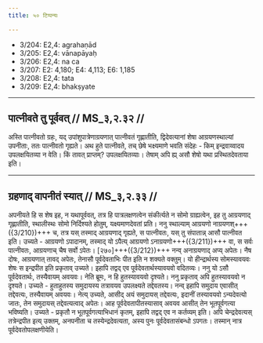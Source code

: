 ```yaml
---
title: ५० टिप्पन्यः

---
```

- 3/204: E2,4: agrahaṇād
- 3/205: E2,4: vānapāyaḥ
- 3/206: E2,4: na ca
- 3/207: E2: 4,180; E4: 4,113; E6: 1,185
- 3/208: E2,4: tata
- 3/209: E2,4: bhakṣyate

____________________________________________


## पात्नीवते तु पूर्ववत् // MS_३,२.३२ //

अस्ति पात्नीवतो ग्रहः, यद् उपांशुपात्रेणाग्रयणात् पात्नीवतं गृह्णातीति, द्विदेवत्यानां शेषा आग्रयणस्थाल्यां उपनीताः, ततः पात्नीवतो गृह्यते। अथ हुते पात्नीवते, तच् छेषे भक्ष्यमाणे भवति संदेहः - किम् इन्द्रवाय्वादय उपलक्षयितव्या न वेति। किं तावत् प्राप्तम्? उपलक्षयितव्याः। तेषाम् अपि ह्य् असौ शेषो यथा प्रस्थितदेवताया इति।


____________________________________________


## ग्रहणाद् वापनीतं स्यात् // MS_३,२.३३ //

अपनीयते हि स शेष इह, न यथापूर्ववत्, तत्र हि पात्रलक्षणत्वेन संकीर्त्यते न सोमो ग्राह्यत्वेन, इह तु आग्रयणाद् गृह्णातीति, स्थालीस्थः सोमो निर्दिश्यते होतुम्, यक्ष्यमाणदेवतां प्रति। ननु स्थाल्याम् आग्रयणो नाग्रयणश्+++({3/210})+++ च, तत्र यस् तस्माद् आग्रयणाद् गृह्यते, स पात्नीवतः, यस् तु संपातान्न् आसौ पात्नीवत इति। उच्यते - आग्रयणो ऽपादानम्, तस्माद् यो ऽपैत्य् आग्रयणो ऽनाग्रयणो+++({3/211})+++ वा, स सर्वः पात्नीवतः, आग्रयणाच् चैष सर्वो ऽपेतः।
[२७०]+++({3/212})+++ नन्व् अनाग्रयणाद् अप्य् अपेतः। नैष दोषः, आग्रयणात् तावद् अपेतः, तेनासौ पूर्वदेवताभिः पीत इति न शक्यते वक्तुम्। यो हीन्द्रार्थस्य सोमस्यावयवः शेषः स इन्द्रपीत इति प्रकृताव् उच्यते। इहापि तद्वद् एव पूर्वदेवतार्थस्यावयवो वदितव्यः। ननु यो ऽसौ पूर्वदेवतार्थः, तस्यैवायम् अवयवः। नेति ब्रूमः, न हि हुतस्यावयवो दृश्यते। ननु प्रकृताव् अपि हुतस्यावयवो न दृश्यते। उच्यते - हुताहुतस्य समुदायस्य तत्रावयव उपलक्ष्यते तद्देवतस्य। नन्व् इहापि समुदाय एवासीत् तद्देवत्यः, तस्यैवायम् अवयवः। नेत्य् उच्यते, आसीद् अयं समुदायस् तद्देवत्यः, इदानीं तस्यावयवो ऽन्यदेवत्यो जातः, तेन समुदायस् तद्देवत्यत्वाद् अपेतः।
आह पूर्वदेवतापीतस्यासाव् अवयव आसीत् तेन भूतपूर्वगत्या भविष्यति। उच्यते - प्रकृतौ न भूतपूर्वगत्याभिधानं कृतम्, इहापि तद्वद् एव न कर्तव्यम् इति। अपि चेन्द्रदेवत्यस् तत्रेन्द्रपीत इत्य् उक्तम्, अनपनीता च तस्येन्द्रदेवत्यता, अस्य पुनः पूर्वदेवतासंबन्धो ऽपगतः। तस्मान् नात्र पूर्वदेवतोपलक्षणीयेति।
